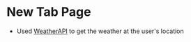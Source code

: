 # New Tab Page

- Used [WeatherAPI](https://www.weatherapi.com) to get the weather at the user's location
